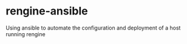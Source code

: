 # rengine-ansible
Using ansible to automate the configuration and deployment of a host running rengine 
